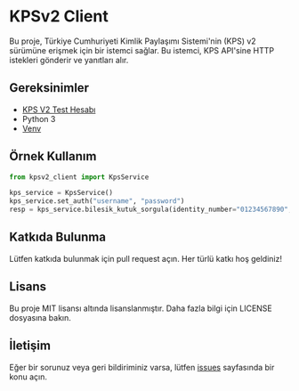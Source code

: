 
# KPSv2 Client

Bu proje, Türkiye Cumhuriyeti Kimlik Paylaşımı Sistemi'nin (KPS) v2 sürümüne erişmek için bir istemci sağlar. Bu istemci, KPS API'sine HTTP istekleri gönderir ve yanıtları alır.


## Gereksinimler

- [KPS V2 Test Hesabı](https://www.nvi.gov.tr/kps)
- Python 3
- [Venv](https://docs.python.org/3/library/venv.html)


## Örnek Kullanım

```python
from kpsv2_client import KpsService

kps_service = KpsService()
kps_service.set_auth("username", "password")
resp = kps_service.bilesik_kutuk_sorgula(identity_number="01234567890", birth_date="01.07.1891")
```

## Katkıda Bulunma
Lütfen katkıda bulunmak için pull request açın. Her türlü katkı hoş geldiniz!


## Lisans
Bu proje MIT lisansı altında lisanslanmıştır. Daha fazla bilgi için LICENSE dosyasına bakın.


## İletişim
Eğer bir sorunuz veya geri bildiriminiz varsa, lütfen [issues](https://github.com/moneytolia/kpsv2-client/issues) sayfasında bir konu açın.
